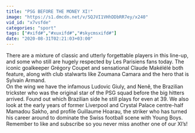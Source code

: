 ```yaml
---
title: "PSG BEFORE THE MONEY XI!"
image: "https://s1.dmcdn.net/v/SQJVI1VHhDDbRR7ey/x240"
vid_id: "x7vsfde"
categories: "sport"
tags: ["#xifd#","#xuxifd#","#skycmsxifd#"]
date: "2020-08-31T02:21:03+03:00"
---
```

There are a mixture of classic and utterly forgettable players in this line-up, and some who still are hugely respected by Les Parisiens fans today. The iconic goalkeeper Grégory Coupet and sensational Claude Makélélé both feature, along with club stalwarts like Zoumana Camara and the hero that is Sylvain Armand.   <br>On the wing we have the infamous Ludovic Giuly, and Nenê, the Brazilian trickster who was the original star of the PSG squad before the big hitters arrived. Found out which Brazilian side he still plays for even at 39. We also look at the early years of former Liverpool and Crystal Palace centre-half Mamadou Sakho, and profile Guillaume Hoarau, the striker who has turned his career around to dominate the Swiss football scene with Young Boys.   <br>Remember to like and subscribe so you never miss another one of our XI’s!
